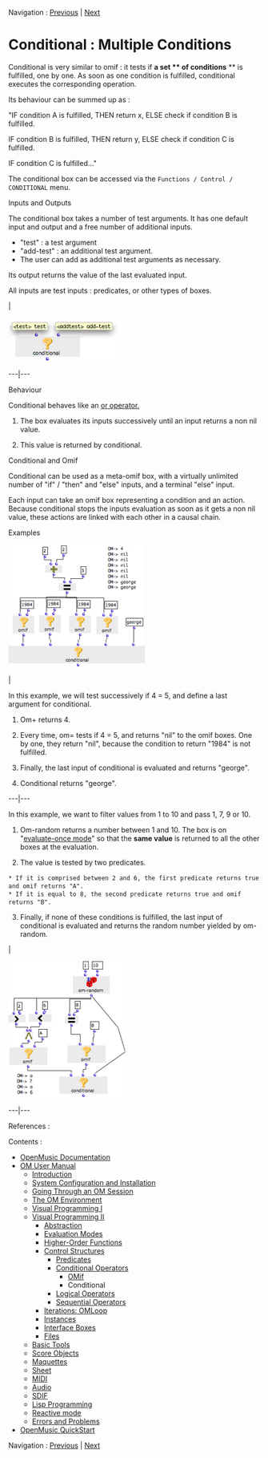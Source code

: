 
Navigation : [Previous](OMIF "OMif") | [Next](Logical "Logical Operators")


# Conditional : Multiple Conditions

Conditional is very similar to omif : it tests if  **a set ** of conditions**
** is fulfilled, one by one. As soon as one condition is fulfilled,
conditional executes the corresponding operation.

Its behaviour can be summed up as :

"IF condition A is fulfilled, THEN return x, ELSE check if condition B is
fulfilled.

IF condition B is fulfilled, THEN return y, ELSE check if condition C is
fulfilled.

IF condition C is fulfilled..."

The conditional box can be accessed via the `Functions / Control /
CONDITIONAL` menu.

Inputs and Outputs

The conditional box takes a number of test arguments. It has one default input
and output and a free number of additional inputs.

  * "test" : a test argument
  * "add-test" : an additional test argument.
  * The user can add as additional test arguments as necessary. 

Its output returns the value of the last evaluated input.

All inputs are test inputs : predicates, or other types of boxes.

|

![](../res/cond-box.png)  
  
---|---  
  
Behaviour

Conditional behaves like an  [ or operator.](Logical)

  1. The box evaluates its inputs successively until an input returns a non nil value.

  2. This value is returned by conditional.

Conditional and Omif

Conditional can be used as a meta-omif box, with a virtually unlimited number
of "if" / "then" and "else" inputs, and a terminal "else" input.

Each input can take an omif box representing a condition and an action.
Because conditional stops the inputs evaluation as soon as it gets a non nil
value, these actions are linked with each other in a causal chain.

Examples

![](../res/cond3.png)

|

In this example, we will test successively if 4 = 5, and define a last
argument for conditional.

  1. Om+ returns 4. 

  2. Every time, om= tests if 4 = 5, and returns "nil" to the omif boxes. One by one, they return "nil", because the condition to return "1984" is not fulfilled.

  3. Finally, the last input of conditional is evaluated and returns "george". 

  4. Conditional returns "george".

  
  
---|---  
  
In this example, we want to filter values from 1 to 10 and pass 1, 7, 9 or 10.

  1. Om-random returns a number between 1 and 10. The box is on "[evaluate-once mode](EvOnceMode)" so that the  **same value** is returned to all the other boxes at the evaluation. 

  2. The value is tested by two predicates.

    * If it is comprised between 2 and 6, the first predicate returns true and omif returns "A".
    * If it is equal to 8, the second predicate returns true and omif returns "B". 
  3. Finally, if none of these conditions is fulfilled, the last input of conditional is evaluated and returns the random number yielded by om-random.

|

![](../res/conditional2.png)  
  
---|---  
  
References :

Contents :

  * [OpenMusic Documentation](OM-Documentation)
  * [OM User Manual](OM-User-Manual)
    * [Introduction](00-Contents)
    * [System Configuration and Installation](Installation)
    * [Going Through an OM Session](Goingthrough)
    * [The OM Environment](Environment)
    * [Visual Programming I](BasicVisualProgramming)
    * [Visual Programming II](AdvancedVisualProgramming)
      * [Abstraction](Abstraction)
      * [Evaluation Modes](EvalModes)
      * [Higher-Order Functions](HighOrder)
      * [Control Structures](Control)
        * [Predicates](Predicates)
        * [Conditional Operators](ConditionalOps)
          * [OMif](OMIF)
          * Conditional
        * [Logical Operators](Logical)
        * [Sequential Operators](Sequencial)
      * [Iterations: OMLoop](OMLoop)
      * [Instances](Instances)
      * [Interface Boxes](InterfaceBoxes)
      * [Files](Files)
    * [Basic Tools](BasicObjects)
    * [Score Objects](ScoreObjects)
    * [Maquettes](Maquettes)
    * [Sheet](Sheet)
    * [MIDI](MIDI)
    * [Audio](Audio)
    * [SDIF](SDIF)
    * [Lisp Programming](Lisp)
    * [Reactive mode](Reactive)
    * [Errors and Problems](errors)
  * [OpenMusic QuickStart](QuickStart-Chapters)

Navigation : [Previous](OMIF "OMif") | [Next](Logical "Logical Operators")

